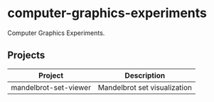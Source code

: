 # computer-graphics-experiments
Computer Graphics Experiments.
## Projects
| Project                  | Description                |
|--------------------------|----------------------------|
| mandelbrot-set-viewer    | Mandelbrot set visualization|
